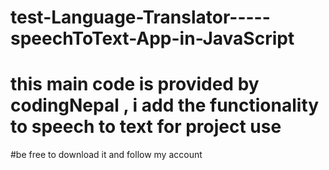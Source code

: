 
# test-Language-Translator-----speechToText-App-in-JavaScript
# this main code is provided by codingNepal , i add the functionality to speech to text for project use 
#be free to download it and follow my account
